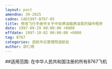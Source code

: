 ```yaml
---
layout: post
amendno: 39-2025
cadno: CAD1997-B767-05
title: 修改飞行手册中关于中央燃油箱燃油泵的操作程序
date: 1997-09-29 00:00:00 +0800
effdate: 1997-10-02 00:00:00 +0800
tag: B767
categories: 民航华北管理局适航处
author: 邵仁明
---
```


##适用范围:
在中华人民共和国注册的所有B767飞机

